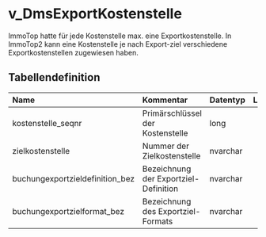 # v_DmsExportKostenstelle

ImmoTop hatte für jede Kostenstelle max. eine Exportkostenstelle. In ImmoTop2 kann eine Kostenstelle je nach Export-ziel verschiedene Exportkostenstellen zugewiesen haben.

## Tabellendefinition

| Name                            | Kommentar                             | Datentyp | Länge | Nullable |
| :------------------------------ | :------------------------------------ | :------- | ----: | :------: |
| kostenstelle_seqnr              | Primärschlüssel der Kostenstelle      | long     |    64 |    N     |
| zielkostenstelle                | Nummer der Zielkostenstelle           | nvarchar |   100 |    J     |
| buchungexportzieldefinition_bez | Bezeichnung der Exportziel-Definition | nvarchar |   100 |    J     |
| buchungexportzielformat_bez     | Bezeichnung des Exportziel-Formats    | nvarchar |   100 |    J     |
